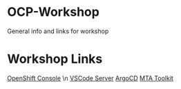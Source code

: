 # OCP-Workshop
General info and links for workshop

# Workshop Links
[OpenShift Console](https://www.example.com) \n
[VSCode Server](https://www.example.com)
[ArgoCD](https://www.example.com)
[MTA Toolkit](https://www.example.com)
